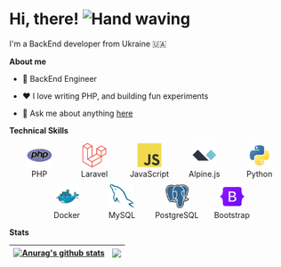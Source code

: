 <h1>
  Hi, there!
  <img src="https://media.giphy.com/media/hvRJCLFzcasrR4ia7z/giphy.gif" width="40" alt="Hand waving"/>
</h1>


I'm a BackEnd developer from Ukraine 🇺🇦

**About me**

- 💼 BackEnd Engineer

- ❤️ I love writing PHP, and building fun experiments

- 💬 Ask me about anything [here](https://github.com/ka4ivan/ka4ivan/issues)

**Technical Skills**

<div style="display: flex; flex-wrap: wrap; gap: 10px; justify-content: center;">

  <div style="width: 89px; text-align: center;">
    <img height="44" alt="php" src="https://github.com/devicons/devicon/blob/master/icons/php/php-original.svg">
    <br>PHP
  </div>

  <div style="width: 89px; text-align: center;">
    <img height="44" alt="laravel" src="https://github.com/devicons/devicon/blob/master/icons/laravel/laravel-original.svg">
    <br>Laravel
  </div>

  <div style="width: 89px; text-align: center;">
    <img height="44" alt="javascript" src="https://github.com/devicons/devicon/blob/master/icons/javascript/javascript-original.svg">
    <br>JavaScript
  </div>

  <div style="width: 89px; text-align: center;">
    <img height="44" alt="alpinejs" src="https://github.com/devicons/devicon/blob/master/icons/alpinejs/alpinejs-original.svg">
    <br>Alpine.js
  </div>

  <div style="width: 89px; text-align: center;">
    <img height="44" alt="python" src="https://github.com/devicons/devicon/blob/master/icons/python/python-original.svg">
    <br>Python
  </div>

  <div style="width: 89px; text-align: center;">
    <img height="44" alt="docker" src="https://github.com/devicons/devicon/blob/master/icons/docker/docker-original.svg">
    <br>Docker
  </div>

  <div style="width: 89px; text-align: center;">
    <img height="44" alt="mysql" src="https://github.com/devicons/devicon/blob/master/icons/mysql/mysql-original.svg">
    <br>MySQL
  </div>

  <div style="width: 89px; text-align: center;">
    <img height="44" alt="postgresql" src="https://github.com/devicons/devicon/blob/master/icons/postgresql/postgresql-original.svg">
    <br>PostgreSQL
  </div>

  <div style="width: 89px; text-align: center;">
    <img height="44" alt="bootstrap" src="https://github.com/devicons/devicon/blob/master/icons/bootstrap/bootstrap-original.svg">
    <br>Bootstrap
  </div>

</div>


**Stats**

| <a href="https://github.com/ka4ivan/github-readme-stats"><img align="center" src="https://github-readme-stats.vercel.app/api?username=ka4ivan&show_icons=true&include_all_commits=true&theme=github_dark&hide_border=true" alt="Anurag's github stats" /></a> | <a href="https://github.com/anuraghazra/github-readme-stats"><img align="center" src="https://github-readme-stats.vercel.app/api/top-langs/?username=ka4ivan&layout=compact&theme=github_dark&hide_border=true&langs_count=10" /></a> |
| ------------- | ------------- |
